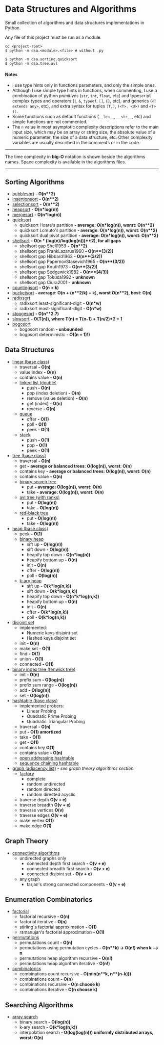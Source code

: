 # Data Structures and Algorithms

Small collection of algorithms and data structures implementations in Python.

Any file of this project must be run as a module:

```shell
cd <project-root>
$ python -m dsa.<module>.<file> # without .py

$ python -m dsa.sorting.quicksort
$ python -m dsa.tree.avl
```

#### Notes

-   I use type hints only in functions parameters, and only the simple ones.
-   Although I use simple type hints in functions, when commenting, I use a combination of python _primitives_ (`str`, `int`, `float`, etc) and typescript complex types and operators (`|`, `&`, `typeof`, `[]`, `{}`, etc), and generics (`<T extends any>`, etc), and extra syntax for tuples `(T,)`, `(<T>, <U>)` and `<T>()`.
-   Some functions such as default functions (`__len__`, `__str__`, etc) and simple functions are not commented.
-   The `n` value in most asymptotic complexity descriptions refer to the main input size, which may be an array or string size, the absolute value of a numeric parameter, the size of a data structure, etc. Other complexity variables are usually described in the comments or in the code.

---

The time complexity in **big-O** notation is shown beside the algorithms names.
Space complexity is available in the algorithms files.

---

## Sorting Algorithms

-   [bubblesort](./dsa/sorting/bubblesort.py) **- O(n\*\*2)**
-   [insertionsort](./dsa/sorting/insertionsort.py) **- O(n\*\*2)**
-   [selectionsort](./dsa/sorting/selectionsort.py) **- O(n\*\*2)**
-   [heapsort](./dsa/sorting/heapsort.py) **- O(n\*log(n))**
-   [mergesort](./dsa/sorting/mergesort.py) **- O(n\*log(n))**
-   [quicksort](./dsa/sorting/quicksort.py)
    -   quicksort Hoare's partition **- average: O(n\*log(n)), worst: O(n\*\*2)**
    -   quicksort Lomuto's partition **- average: O(n\*log(n)), worst: O(n\*\*2)**
    -   quicksort dual pivot partition **- average: O(n\*log(n)), worst: O(n\*\*2)**
-   [shellsort](./dsa/sorting/shellsort.py) **- O(n \* (log(n)/log(log(n)))\*\*2), for all gaps**
    -   shellsort gap Shell1959 **- O(n\*\*2)**
    -   shellsort gap FrankLazarus1960 **- O(n\*\*(3/2))**
    -   shellsort gap Hibbard1963 **- O(n\*\*(3/2))**
    -   shellsort gap PapernovStasevich1965 **- O(n\*\*(3/2))**
    -   shellsort gap Knuth1973 **- O(n\*\*(3/2))**
    -   shellsort gap Sedgewick1982 **- O(n\*\*(4/3))**
    -   shellsort gap Tokuda1992 **- unknown**
    -   shellsort gap Ciura2001 **- unknown**
-   [countingsort](./dsa/sorting/countingsort.py) **- O(n + k)**
-   [bucketsort](./dsa/sorting/bucketsort.py) **- average: O(n + (n\*\*2/k) + k), worst O(n\*\*2), best: O(n)**
-   [radixsort](./dsa/sorting/radixsort.py)
    -   radixsort least-significant-digit **- O(n\*w)**
    -   radixsort most-significant-digit **- O(n\*w)**
-   [stoogesort](./dsa/sorting/stoogesort.py) **- O(n\*\*2.7)**
-   [slowsort](./dsa/sorting/slowsort.py) **- O(T(n)), where T(n) = T(n-1) + T(n/2)\*2 + 1**
-   [bogosort](./dsa/sorting/bogosort.py)
    -   bogosort random **- unbounded**
    -   bogosort deterministic **- O((n + 1)!)**

## Data Structures

-   [linear (base class)](./dsa/linear/abc.py)
    -   traversal **- O(n)**
    -   value index **- O(n)**
    -   contains value **- O(n)**
    -   [linked list (double)](./dsa/linear/list.py)
        -   push **- O(n)**
        -   pop (index deletion) **- O(n)**
        -   remove (value deletion) **- O(n)**
        -   get (index) **- O(n)**
        -   reverse **- O(n)**
    -   [queue](./dsa/linear/queue.py)
        -   offer **- O(1)**
        -   poll **- O(1)**
        -   peek **- O(1)**
    -   [stack](./dsa/linear/stack.py)
        -   push **- O(1)**
        -   pop **- O(1)**
        -   peek **- O(1)**
-   [tree (base class)](./dsa/tree/abc.py)
    -   traversal **- O(n)**
    -   get **- average or balanced trees: O(log(n)), worst: O(n)**
    -   contains key **- average or balanced trees: O(log(n)), worst: O(n)**
    -   contains value **- O(n)**
    -   [binary search tree](./dsa/tree/bst.py)
        -   put **- average: O(log(n)), worst: O(n)**
        -   take **- average: O(log(n)), worst: O(n)**
    -   [avl tree (with ranks)](./dsa/tree/avl.py)
        -   put **- O(log(n))**
        -   take **- O(log(n))**
    -   [red-black tree](./dsa/tree/rbt.py)
        -   put **- O(log(n))**
        -   take **- O(log(n))**
-   [heap (base class)](./dsa/heap/abc.py)
    -   peek **- O(1)**
    -   [binary heap](./dsa/heap/heap.py)
        -   sift up **- O(log(n))**
        -   sift down **- O(log(n))**
        -   heapify top down **- O(n\*log(n))**
        -   heapify bottom up **- O(n)**
        -   init **- O(n)**
        -   offer **- O(log(n))**
        -   poll **- O(log(n))**
    -   [k-ary heap](./dsa/heap/kheap.py)
        -   sift up **- O(k\*log(n,k))**
        -   sift down **- O(k\*log(n,k))**
        -   heapify top down **- O(n\*k\*log(n,k))**
        -   heapify bottom up **- O(n)**
        -   init **- O(n)**
        -   offer **- O(k\*log(n,k))**
        -   poll **- O(k\*log(n,k))**
-   [disjoint set](./dsa/dset.py)
    -   implemented:
        -   Numeric keys disjoint set
        -   Hashed keys disjoint set
    -   init **- O(n)**
    -   make set **- O(1)**
    -   find **- O(1)**
    -   union **- O(1)**
    -   connected **- O(1)**
-   [binary index tree (fenwick tree)](./dsa/bit.py)
    -   init **- O(n)**
    -   prefix sum **- O(log(n))**
    -   prefix sum range **- O(log(n))**
    -   add **- O(log(n))**
    -   set **- O(log(n))**
-   [hashtable (base class)](./dsa/hashtable/abc.py)
    -   implemented probers:
        -   Linear Probing
        -   Quadratic Prime Probing
        -   Quadratic Triangular Probing
    -   traversal **- O(n)**
    -   put **- O(1) amortized**
    -   take **- O(1)**
    -   get **- O(1)**
    -   contains key **O(1)**
    -   contains value **- O(n)**
    -   [open addressing hashtable](./dsa/hashtable/oa_hashtable.py)
    -   [sequence chaining hashtable](./dsa/hashtable/oa_hashtable.py)
-   [graph (adjacency list)](./dsa/graph/graph.py) _- see graph theory algorithms section_
    -   [factory](./dsa/graph/factory.py)
        -   complete
        -   random undirected
        -   random directed
        -   random directed acyclic
    -   traverse depth **O(v + e)**
    -   traverse breadth **O(v + e)**
    -   traverse vertices **O(v)**
    -   traverse edges **O(v + e)**
    -   make vertex **O(1)**
    -   make edge **O(1)**

## Graph Theory

-   [connectivity algorithms](./dsa/graph/connectivity.py)
    - undirected graphs only
        - connected depth first search **- O(v + e)**
        - connected breadth first search **- O(v + e)**
        - connected disjoint set **- O(v + e)**
    -   any graph
        - tarjan's strong connected components **- O(v + e)**

## Enumeration Combinatorics

-   [factorial](./dsa/combinatorics/factorial.py)
    -   factorial recursive **- O(n)**
    -   factorial iterative **- O(n)**
    -   stirling's factorial approximation **- O(1)**
    -   ramanujan's factorial approximation **- O(1)**
-   [permutations](./dsa/combinatorics/permutations.py)
    -   permutations count **- O(n)**
    -   permutations using permutation cycles **- O(n\*\*k) -> O(n!) when k --> n**
    -   permutations heap algorithm recursive **- O(n!)**
    -   permutations heap algorithm iterative **- O(n!)**
-   [combinatorics](./dsa/combinatorics/combinations.py)
    -   combinations count recursive **- O(min(n\*\*k, n\*\*(n-k)))**
    -   combinations count **- O(n)**
    -   combinations recursive **- O(n choose k)**
    -   combinations iterative **- O(n choose k)**

## Searching Algorithms

-   [array search](./dsa/linear/abc.py)
    -   binary search **- O(log(n))**
    -   k-ary search **- O(k\*log(n,k))**
    -   interpolation search **- O(log(log(n))) uniformly distributed arrays, worst: O(n)**
